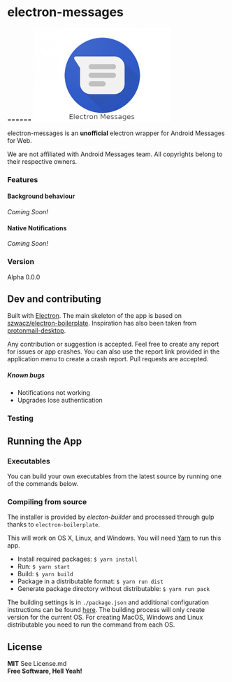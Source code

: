 # electron-messages
======
![Android Messages Electron](https://raw.githubusercontent.com/nickduskey/electron-messages/master/media/androidmessagesicon.jpg)

electron-messages is an **unofficial** electron wrapper for Android Messages for Web.

We are not affiliated with Android Messages team. All copyrights belong to their respective owners.

### Features

#### Background behaviour
_Coming Soon!_

#### Native Notifications
_Coming Soon!_

### Version

Alpha 0.0.0

## Dev and contributing

Built with [Electron](http://electron.atom.io). The main skeleton of the app is based on [szwacz/electron-boilerplate](https://github.com/szwacz/electron-boilerplate). Inspiration has also been taken from [protonmail-desktop](https://github.com/protonmail-desktop/application).

Any contribution or suggestion is accepted. Feel free to create any report for issues or app crashes. You can also use the report link provided in the application menu to create a crash report.
Pull requests are accepted.

##### Known bugs

* Notifications not working
* Upgrades lose authentication

### Testing


## Running the App

### Executables

You can build your own executables from the latest source by running one of the commands below.

### Compiling from source
The installer is provided by *electon-builder* and processed through gulp thanks to `electron-boilerplate`.

This will work on OS X, Linux, and Windows. You will need [Yarn](https://yarnpkg.com/en/docs/install) to run this app.
- Install required packages: `$ yarn install`
- Run: `$ yarn start`
- Build: `$ yarn build`
- Package in a distributable format: `$ yarn run dist`
- Generate package directory without distributable: `$ yarn run pack`

The building settings is in `./package.json` and additional configuration instructions can be found [here](https://github.com/electron-userland/electron-builder/wiki/Options). The building process will only create version for the current OS. For creating MacOS, Windows and Linux distributable you need to run the command from each OS.


License
----
**MIT** See License.md  
**Free Software, Hell Yeah!**
